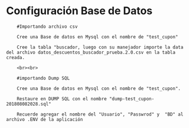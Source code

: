 # Configuración Base de Datos

		#Importando archivo csv

		Cree una Base de datos en Mysql con el nombre de "test_cupon"

		Cree la tabla "buscador, luego con su manejador importe la data del archivo datos_descuentos_buscador_prueba.2.0.csv en la tabla creada.

		<br><br>

		#importando Dump SQL

		Cree una Base de datos en Mysql con el nombre de "test_cupon".

		Restaure en DUMP SQL con el nombre "dump-test_cupon-201808082028.sql"

		Recuerde agregar el nombre del "Usuario", "Passwrod" y  "BD" al archivo .ENV de la aplicación 

